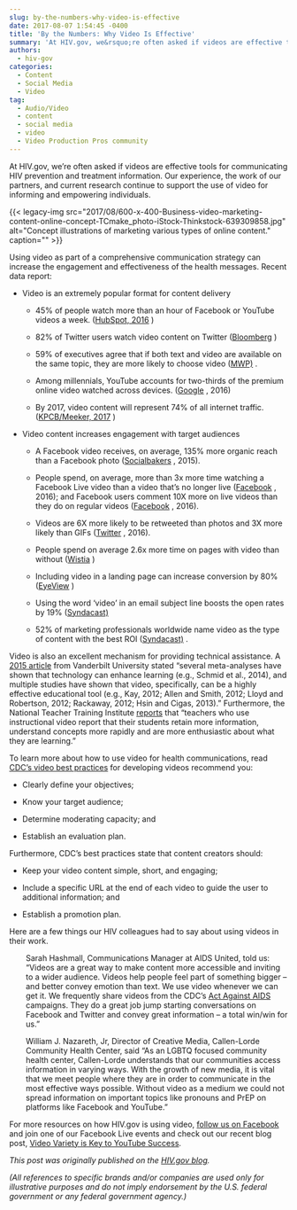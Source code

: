 ```yaml
---
slug: by-the-numbers-why-video-is-effective
date: 2017-08-07 1:54:45 -0400
title: 'By the Numbers: Why Video Is Effective'
summary: 'At HIV.gov, we&rsquo;re often asked if videos are effective tools for communicating HIV prevention and treatment information. Our experience, the work of our partners, and current research continue to support the use of video for informing and empowering individuals. Using video as part of a comprehensive communication strategy can increase the engagement and effectiveness of'
authors:
  - hiv-gov
categories:
  - Content
  - Social Media
  - Video
tag:
  - Audio/Video
  - content
  - social media
  - video
  - Video Production Pros community
---
```


<p dir="ltr">
  At HIV.gov, we’re often asked if videos are effective tools for communicating HIV prevention and treatment information. Our experience, the work of our partners, and current research continue to support the use of video for informing and empowering individuals.
</p> {{< legacy-img src="2017/08/600-x-400-Business-video-marketing-content-online-concept-TCmake_photo-iStock-Thinkstock-639309858.jpg" alt="Concept illustrations of marketing various types of online content." caption="" >}} 

<p dir="ltr">
  Using video as part of a comprehensive communication strategy can increase the engagement and effectiveness of the health messages. Recent data report:
</p>

  * <p dir="ltr">
      Video is an extremely popular format for content delivery
    </p>
    
      * <p dir="ltr">
          45% of people watch more than an hour of Facebook or YouTube videos a week. (<a class="external-link" href="https://www.hubspot.com/marketing-statistics?_ga=2.249679876.343953886.1500564001-590678268.1447183119" target="_blank" rel="noopener">HubSpot, 2016</a> )
        </p>
    
      * <p dir="ltr">
          82% of Twitter users watch video content on Twitter (<a class="external-link" href="http://www.insivia.com/27-video-stats-2017/" target="_blank" rel="noopener">Bloomberg</a> )
        </p>
    
      * <p dir="ltr">
          59% of executives agree that if both text and video are available on the same topic, they are more likely to choose video (<a class="external-link" href="https://mwpdigitalmedia.com/blog/10-statistics-that-show-video-is-the-future-of-marketing/" target="_blank" rel="noopener">MWP)</a> .
        </p>
    
      * <p dir="ltr">
          Among millennials, YouTube accounts for two-thirds of the premium online video watched across devices. (<a class="external-link" href="https://www.hubspot.com/marketing-statistics?_ga=2.249679876.343953886.1500564001-590678268.1447183119" target="_blank" rel="noopener">Google</a> , 2016)
        </p>
    
      * <p dir="ltr">
          By 2017, video content will represent 74% of all internet traffic.  (<a class="external-link" href="http://www.kpcb.com/internet-trends" target="_blank" rel="noopener">KPCB/Meeker, 2017</a> )
        </p>

  * <p dir="ltr">
      Video content increases engagement with target audiences
    </p>
    
      * <p dir="ltr">
          A Facebook video receives, on average, 135% more organic reach than a Facebook photo (<a class="external-link" href="https://www.socialbakers.com/blog/2367-native-facebook-videos-get-more-reach-than-any-other-type-of-post" target="_blank" rel="noopener">Socialbakers</a> , 2015).
        </p>
    
      * <p dir="ltr">
          People spend, on average, more than 3x more time watching a Facebook Live video than a video that’s no longer live (<a class="external-link" href="https://newsroom.fb.com/news/2016/03/news-feed-fyi-taking-into-account-live-video-when-ranking-feed/" target="_blank" rel="noopener">Facebook</a> , 2016); and Facebook users comment 10X more on live videos than they do on regular videos (<a class="external-link" href="https://newsroom.fb.com/news/2016/04/introducing-new-ways-to-create-share-and-discover-live-video-on-facebook/" target="_blank" rel="noopener">Facebook</a> , 2016).
        </p>
    
      * <p dir="ltr">
          Videos are 6X more likely to be retweeted than photos and 3X more likely than GIFs (<a class="external-link" href="https://marketing.twitter.com/na/en/insights/leaning-into-video-trends-on-twitter.html" target="_blank" rel="noopener">Twitter</a> , 2016).
        </p>
    
      * <p dir="ltr">
          People spend on average 2.6x more time on pages with video than without (<a class="external-link" href="https://wistia.com/blog/video-time-on-page?utm_content=buffer9b696&utm_medium=social&utm_source=twitter.com&utm_campaign=buffer" target="_blank" rel="noopener">Wistia</a> )
        </p>
    
      * <p dir="ltr">
          Including video in a landing page can increase conversion by 80% (<a class="external-link" href="https://www.eyeviewdigital.com/" target="_blank" rel="noopener">EyeView</a> )
        </p>
    
      * <p dir="ltr">
          Using the word ‘video’ in an email subject line boosts the open rates by 19% (<a class="external-link" href="http://syndacast.com/video-marketing-statistics-trends-2015/" target="_blank" rel="noopener">Syndacast)</a>
        </p>
    
      * <p dir="ltr">
          52% of marketing professionals worldwide name video as the type of content with the best ROI (<a class="external-link" href="http://syndacast.com/video-marketing-statistics-trends-2015/" target="_blank" rel="noopener">Syndacast)</a> .
        </p>

<p dir="ltr">
  Video is also an excellent mechanism for providing technical assistance. A <a class="external-link" href="https://cft.vanderbilt.edu/guides-sub-pages/effective-educational-videos/" target="_blank" rel="noopener">2015 article</a>  from Vanderbilt University stated “several meta-analyses have shown that technology can enhance learning (e.g., Schmid et al., 2014), and multiple studies have shown that video, specifically, can be a highly effective educational tool (e.g., Kay, 2012; Allen and Smith, 2012; Lloyd and Robertson, 2012; Rackaway, 2012; Hsin and Cigas, 2013).” Furthermore, the National Teacher Training Institute <a class="external-link" href="http://www.thirteen.org/edonline/ntti/resources/video1.html" target="_blank" rel="noopener">reports</a>  that “teachers who use instructional video report that their students retain more information, understand concepts more rapidly and are more enthusiastic about what they are learning.”
</p>

<p dir="ltr">
  To learn more about how to use video for health communications, read <a href="https://www.cdc.gov/socialmedia/tools/guidelines/onlinevideo.html">CDC’s video best practices</a> for developing videos recommend you:
</p>

  * <p dir="ltr">
      Clearly define your objectives;
    </p>

  * <p dir="ltr">
      Know your target audience;
    </p>

  * <p dir="ltr">
      Determine moderating capacity; and
    </p>

  * <p dir="ltr">
      Establish an evaluation plan.
    </p>

<p dir="ltr">
  Furthermore, CDC’s best practices state that content creators should:
</p>

  * <p dir="ltr">
      Keep your video content simple, short, and engaging;
    </p>

  * <p dir="ltr">
      Include a specific URL at the end of each video to guide the user to additional information; and
    </p>

  * <p dir="ltr">
      Establish a promotion plan.
    </p>

<p dir="ltr">
  Here are a few things our HIV colleagues had to say about using videos in their work.
</p>

<p dir="ltr" style="padding-left: 30px">
  Sarah Hashmall, Communications Manager at AIDS United, told us: “Videos are a great way to make content more accessible and inviting to a wider audience. Videos help people feel part of something bigger – and better convey emotion than text. We use video whenever we can get it. We frequently share videos from the CDC’s <a href="https://www.cdc.gov/actagainstaids/">Act Against AIDS</a> campaigns. They do a great job jump starting conversations on Facebook and Twitter and convey great information – a total win/win for us.”
</p>

<p dir="ltr" style="padding-left: 30px">
  William J. Nazareth, Jr, Director of Creative Media, Callen-Lorde Community Health Center, said “As an LGBTQ focused community health center, Callen-Lorde understands that our communities access information in varying ways. With the growth of new media, it is vital that we meet people where they are in order to communicate in the most effective ways possible. Without video as a medium we could not spread information on important topics like pronouns and PrEP on platforms like Facebook and YouTube.”
</p>

For more resources on how HIV.gov is using video, <a class="external-link" href="https://www.facebook.com/HIVgov/" target="_blank" rel="noopener">follow us on Facebook</a>  and join one of our Facebook Live events and check out our recent blog post, [Video Variety is Key to YouTube Success](https://www.hiv.gov/blog/video-variety-is-key-to-youtube-success).

_This post was originally published on the [HIV.gov blog](https://www.hiv.gov/blog/numbers-why-video-effective)._

_(All references to specific brands and/or companies are used only for illustrative purposes and do not imply endorsement by the U.S. federal government or any federal government agency.)_